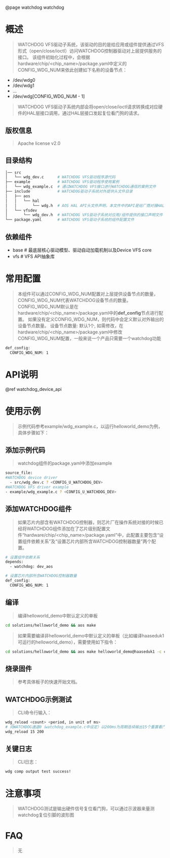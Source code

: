 @page watchdog watchdog

# 概述
> WATCHDOG VFS驱动子系统，该驱动的目的是给应用或组件提供通过VFS形式（open/close/ioctl）访问WATCHDOG控制器驱动对上层提供服务的接口。
> 该组件初始化过程中，会根据hardware/chip/<chip_name>/package.yaml中定义的CONFIG_WDG_NUM来依此创建如下名称的设备节点：

* /dev/wdg0
* /dev/wdg1
* ...
* /dev/wdg[CONFIG_WDG_NUM - 1]

> WATCHDOG VFS驱动子系统内部会将open/close/ioctl请求转换成对应硬件的HAL层接口调用，通过HAL层接口发起复位看门狗的请求。

## 版权信息
> Apache license v2.0

## 目录结构
```sh
│── src
│   └── wdg_dev.c      # WATCHDOG VFS驱动程序源代码
├── example            # WATCHDOG VFS驱动程序使用案例
│   └── wdg_example.c  # 通过WATCHDOG VFS接口进行WATCHDOG通信的案例文件
├── include            # WATCHDOG驱动子系统对外提供头文件目录
│   ├── aos
│   │   └── hal
│   │       └── wdg.h  # AOS HAL API头文件声明，本文件中的API是给厂商对接HAL API的原型声明
│   └── vfsdev
│       └── wdg_dev.h  # WATCHDOG VFS驱动子系统对应用/组件提供的接口声明文件
└── package.yaml       # WATCHDOG VFS驱动子系统的组件配置文件

```

## 依赖组件
* base     # 最底层核心驱动模型、驱动自动加载机制以及Device VFS core
* vfs      # VFS API抽象库

# 常用配置
> 本组件可以通过CONFIG_WDG_NUM配置对上层提供设备节点的数量，CONFIG_WDG_NUM代表WATCHDOG设备节点的数量。
> CONFIG_WDG_NUM默认是在hardware/chip/<chip_name>/package.yaml中的**def_config**节点进行配置。
> 如果没有定义CONFIG_WDG_NUM，则代码中会定义默认对外输出的设备节点数量。
> 设备节点数量: 默认1个, 如需修改，在hardware/chip/<chip_name>/package.yaml中修改CONFIG_WDG_NUM配置，一般来说一个产品只需要一个watchdog功能
```sh
def_config:
  CONFIG_WDG_NUM: 1
```

# API说明
@ref watchdog_device_api

# 使用示例
> 示例代码参考example/wdg_example.c，以运行helloworld_demo为例，具体步骤如下：

## 添加示例代码
> watchdog组件的package.yaml中添加example
```sh
source_file:
#WATCHDOG device driver
  - src/wdg_dev.c ? <CONFIG_U_WATCHDOG_DEV>
#WATCHDOG VFS driver example
- example/wdg_example.c ? <CONFIG_U_WATCHDOG_DEV>
```

## 添加WATCHDOG组件
> 如果芯片内部含有WATCHDOG控制器，则芯片厂在操作系统对接的时候已经将WATCHDOG组件添加在了芯片级别配置文件“hardware/chip/<chip_name>/package.yaml”中，此配置主要包含“设置组件依赖关系”及“设置芯片内部所含WATCHDOG控制器数量”两个配置。
```sh
# 设置组件依赖关系
depends:
  - watchdog: dev_aos

# 设置芯片内部所含WATCHDOG控制器数量
def_config:
  CONFIG_WDG_NUM: 1
```

## 编译
> 编译helloworld_demo中默认定义的单板
```sh
cd solutions/helloworld_demo && aos make
```

> 如果需要编译非helloworld_demo中默认定义的单板（比如编译haaseduk1可运行的helloworld_demo），需要使用如下指令：
```sh
cd solutions/helloworld_demo && aos make helloworld_demo@haaseduk1 -c config && aos make
```

## 烧录固件
> 参考具体板子的快速开始文档。

## WATCHDOG示例测试
> CLI命令行输入：
```sh
wdg_reload <count> <period, in unit of ms>
# 向WATCHDOG通道0（watchdog_example.c中设定）以200ms为周期连续输出15个重置看门狗的信号
wdg_reload 15 200
```

## 关键日志
> CLI日志：
```sh
wdg comp output test success!
```

# 注意事项
> WATCHDOG测试是输出硬件信号复位看门狗，可以通过示波器来量测watchdog复位引脚的波形图

# FAQ
> 无

